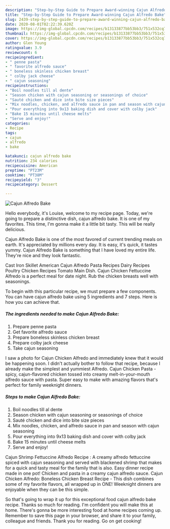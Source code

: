 ```yaml
---
description: "Step-by-Step Guide to Prepare Award-winning Cajun Alfredo Bake"
title: "Step-by-Step Guide to Prepare Award-winning Cajun Alfredo Bake"
slug: 2439-step-by-step-guide-to-prepare-award-winning-cajun-alfredo-bake
date: 2020-08-01T02:22:39.620Z
image: https://img-global.cpcdn.com/recipes/b13133877bb53bb3/751x532cq70/cajun-alfredo-bake-recipe-main-photo.jpg
thumbnail: https://img-global.cpcdn.com/recipes/b13133877bb53bb3/751x532cq70/cajun-alfredo-bake-recipe-main-photo.jpg
cover: https://img-global.cpcdn.com/recipes/b13133877bb53bb3/751x532cq70/cajun-alfredo-bake-recipe-main-photo.jpg
author: Glen Young
ratingvalue: 3.9
reviewcount: 6
recipeingredient:
- " penne pasta"
- " favorite alfredo sauce"
- " boneless skinless chicken breast"
- " colby jack cheese"
- " cajun seasoning"
recipeinstructions:
- "Boil noodles till al dente"
- "Season chicken with cajun seasoning or seasonings of choice"
- "Sauté chicken and dice into bite size pieces"
- "Mix noodles, chicken, and alfredo sauce in pan and season with cajun seasoning"
- "Pour everything into 9x13 baking dish and cover with colby jack"
- "Bake 15 minutes until cheese melts"
- "Serve and enjoy!"
categories:
- Recipe
tags:
- cajun
- alfredo
- bake

katakunci: cajun alfredo bake 
nutrition: 234 calories
recipecuisine: American
preptime: "PT23M"
cooktime: "PT38M"
recipeyield: "3"
recipecategory: Dessert

---
```



![Cajun Alfredo Bake](https://img-global.cpcdn.com/recipes/b13133877bb53bb3/751x532cq70/cajun-alfredo-bake-recipe-main-photo.jpg)

Hello everybody, it's Louise, welcome to my recipe page. Today, we're going to prepare a distinctive dish, cajun alfredo bake. It is one of my favorites. This time, I'm gonna make it a little bit tasty. This will be really delicious.

Cajun Alfredo Bake is one of the most favored of current trending meals on earth. It's appreciated by millions every day. It is easy, it's quick, it tastes yummy. Cajun Alfredo Bake is something that I have loved my entire life. They're nice and they look fantastic.

Cast Iron Skillet American Cajun Alfredo Pasta Recipes Dairy Recipes Poultry Chicken Recipes Tomato Main Dish. Cajun Chicken Fettuccine Alfredo is a perfect meal for date night. Rub the chicken breasts well with seasonings.


To begin with this particular recipe, we must prepare a few components. You can have cajun alfredo bake using 5 ingredients and 7 steps. Here is how you can achieve that.

<!--inarticleads1-->

##### The ingredients needed to make Cajun Alfredo Bake:

1. Prepare  penne pasta
1. Get  favorite alfredo sauce
1. Prepare  boneless skinless chicken breast
1. Prepare  colby jack cheese
1. Take  cajun seasoning


I saw a photo for Cajun Chicken Alfredo and immediately knew that it would be happening soon. I didn&#39;t actually bother to follow that recipe, because I already make the simplest and yummiest Alfredo. Cajun Chicken Pasta - spicy, cajun-flavored chicken tossed into creamy melt-in-your-mouth alfredo sauce with pasta. Super easy to make with amazing flavors that&#39;s perfect for family weeknight dinners. 

<!--inarticleads2-->

##### Steps to make Cajun Alfredo Bake:

1. Boil noodles till al dente
1. Season chicken with cajun seasoning or seasonings of choice
1. Sauté chicken and dice into bite size pieces
1. Mix noodles, chicken, and alfredo sauce in pan and season with cajun seasoning
1. Pour everything into 9x13 baking dish and cover with colby jack
1. Bake 15 minutes until cheese melts
1. Serve and enjoy!


Cajun Shrimp Fettuccine Alfredo Recipe : A creamy alfredo fettuccine spiced with cajun seasoning and served with blackened shrimp that makes for a quick and tasty meal for the family that is also. Easy dinner recipe made in one pot! Chicken and pasta in a creamy cajun alfredo sauce. Cajun Chicken Alfredo: Boneless Chicken Breast Recipe - This dish combines some of my favorite flavors, all wrapped up in ONE! Weeknight dinners are enjoyable when they can be this simple. 

So that's going to wrap it up for this exceptional food cajun alfredo bake recipe. Thanks so much for reading. I'm confident you will make this at home. There's gonna be more interesting food at home recipes coming up. Remember to save this page in your browser, and share it to your family, colleague and friends. Thank you for reading. Go on get cooking!
